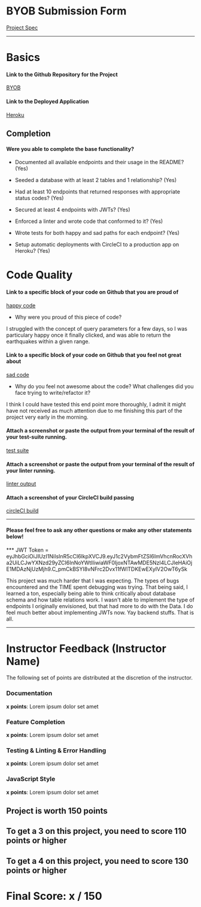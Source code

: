 # BYOB Submission Form

[Project Spec](http://frontend.turing.io/projects/build-your-own-backend.html)

------

# Basics

#### Link to the Github Repository for the Project
[BYOB](https://github.com/jbevis/build-your-own-backend)

#### Link to the Deployed Application
[Heroku](https://jb-byob.herokuapp.com/api/v1/regions)


## Completion

#### Were you able to complete the base functionality?

* Documented all available endpoints and their usage in the README?
(Yes)

* Seeded a database with at least 2 tables and 1 relationship?
(Yes)

* Had at least 10 endpoints that returned responses with appropriate status codes?
(Yes)

* Secured at least 4 endpoints with JWTs?
(Yes)

* Enforced a linter and wrote code that conformed to it?
(Yes)

* Wrote tests for both happy and sad paths for each endpoint?
(Yes)

* Setup automatic deployments with CircleCI to a production app on Heroku?
(Yes)

# Code Quality

#### Link to a specific block of your code on Github that you are proud of
[happy code](https://github.com/jbevis/build-your-own-backend/blob/master/server.js#L127-L145)

* Why were you proud of this piece of code?

I struggled with the concept of query parameters for a few days, so I was particulary happy once it finally clicked, and was able to return the earthquakes within a given range. 

#### Link to a specific block of your code on Github that you feel not great about
[sad code](https://github.com/jbevis/build-your-own-backend/blob/master/test/routes.spec.js#L435-L463)

* Why do you feel not awesome about the code? What challenges did you face trying to write/refactor it?

I think I could have tested this end point more thoroughly, I admit it might have not received as much attention due to me finishing this part of the project very early in the morning.

#### Attach a screenshot or paste the output from your terminal of the result of your test-suite running.

[test suite](http://recordit.co/lCzgydddgU)

#### Attach a screenshot or paste the output from your terminal of the result of your linter running.

[linter output](http://imgur.com/a/cRFgR)

#### Attach a screenshot of your CircleCI build passing

[circleCI build](http://imgur.com/a/dBmyv)

-----

#### Please feel free to ask any other questions or make any other statements below!

*** JWT Token = eyJhbGciOiJIUzI1NiIsInR5cCI6IkpXVCJ9.eyJ1c2VybmFtZSI6ImVhcnRocXVha2UiLCJwYXNzd29yZCI6InNoYWtlIiwiaWF0IjoxNTAwMDE5NzI4LCJleHAiOjE1MDAzNjUzMjh9.C_pmCkBSYI8vNFrc2Dvx11fWlTDKEwEXyIV2OwT6ySk

This project was much harder that I was expecting. The types of bugs encountered and the TIME spent debugging was trying. That being said, I learned a ton, especially being able to think critically about database schema and how table relations work. I wasn't able to implement the type of endpoints I originally envisioned, but that had more to do with the Data. I do feel much better about implementing JWTs now. Yay backend stuffs. That is all.

-----


# Instructor Feedback (Instructor Name)

The following set of points are distributed at the discretion of the instructor.

### Documentation

**x points**: Lorem ipsum dolor set amet

### Feature Completion

**x points**: Lorem ipsum dolor set amet

### Testing & Linting & Error Handling

**x points**: Lorem ipsum dolor set amet

### JavaScript Style

**x points**: Lorem ipsum dolor set amet


## Project is worth 150 points

## To get a 3 on this project, you need to score 110 points or higher
## To get a 4 on this project, you need to score 130 points or higher

# Final Score: x / 150
